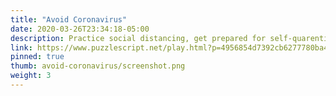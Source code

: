 ```yaml
---
title: "Avoid Coronavirus"
date: 2020-03-26T23:34:18-05:00
description: Practice social distancing, get prepared for self-quarentine, and do what you're supposed to do in the pandemic to stay healthy!
link: https://www.puzzlescript.net/play.html?p=4956854d7392cb6277780ba47ccc7f45
pinned: true
thumb: avoid-coronavirus/screenshot.png
weight: 3
---
```


